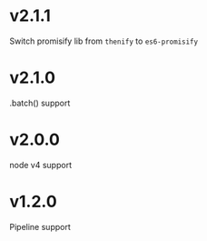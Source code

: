 # v2.1.1

Switch promisify lib from `thenify` to `es6-promisify`

# v2.1.0

.batch() support

# v2.0.0

node v4 support

# v1.2.0

Pipeline support

